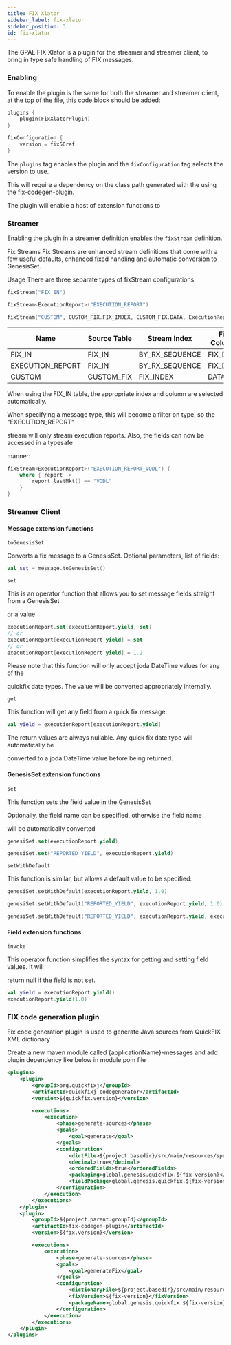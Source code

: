 ```yaml
---
title: FIX Xlator
sidebar_label: fix-xlator
sidebar_position: 3
id: fix-xlator
---
```


The GPAL FIX Xlator is a plugin for the streamer and streamer client, to bring in type safe handling of FIX messages.

### Enabling

To enable the plugin is the same for both the streamer and streamer client, at the top of the file, this code block should be added:
```kotlin
plugins {
    plugin(FixXlatorPlugin)
}

fixConfiguration {
    version = fix50ref
}
```
The `plugins` tag enables the plugin and the `fixConfiguration` tag selects the version to use. 

This will require a dependency on the class path generated with the using the fix-codegen-plugin.

The plugin will enable a host of extension functions to

### Streamer

Enabling the plugin in a streamer definition enables the `fixStream` definition.

Fix Streams
Fix Streams are enhanced stream definitions that come with a few useful defaults, enhanced fixed handling and automatic conversion to GenesisSet.

Usage
There are three separate types of fixStream configurations:

```kotlin
fixStream("FIX_IN") 

fixStream<ExecutionReport>("EXECUTION_REPORT")

fixStream("CUSTOM", CUSTOM_FIX.FIX_INDEX, CUSTOM_FIX.DATA, ExecutionReport::class)
```


| Name | Source Table | Stream Index | Fix Column | Stream Type |
| --- | --- | --- | --- | --- |
| FIX_IN | FIX_IN | BY_RX_SEQUENCE | FIX_DATA | Message |
| EXECUTION_REPORT | FIX_IN | BY_RX_SEQUENCE | FIX_DATA | ExecutionReport |
| CUSTOM | CUSTOM_FIX | FIX_INDEX | DATA | ExecutionReport |

When using the FIX_IN table, the appropriate index and column are selected automatically.

When specifying a message type, this will become a filter on type, so the "EXECUTION_REPORT"

stream will only stream execution reports. Also, the fields can now be accessed in a typesafe

manner:

```kotlin
fixStream<ExecutionReport>("EXECUTION_REPORT_VODL") {
    where { report ->
        report.lastMkt() == "VODL"
    }
}
```

### Streamer Client

#### Message extension functions

`toGenesisSet`

Converts a fix message to a GenesisSet. Optional parameters, list of fields:

```kotlin
val set = message.toGenesisSet()
```

`set`

This is an operator function that allows you to set message fields straight from a GenesisSet

or a value

```kotlin
executionReport.set(executionReport.yield, set)
// or
executionReport[executionReport.yield] = set
// or
executionReport[executionReport.yield] = 1.2
```

Please note that this function will only accept joda DateTime values for any of the

quickfix date types. The value will be converted appropriately internally.

`get`

This function will get any field from a quick fix message:

```kotlin
val yield = executionReport[executionReport.yield]
```

The return values are always nullable. Any quick fix date type will automatically be

converted to a joda DateTime value before being returned.

#### GenesisSet extension functions

`set`

This function sets the field value in the GenesisSet

Optionally, the field name can be specified, otherwise the field name

will be automatically converted

```kotlin
genesiSet.set(executionReport.yield)

genesiSet.set("REPORTED_YIELD", executionReport.yield)
```

`setWithDefault`

This function is similar, but allows a default value to be specified:

```kotlin
genesiSet.setWithDefault(executionReport.yield, 1.0)

genesiSet.setWithDefault("REPORTED_YIELD", executionReport.yield, 1.0)

genesiSet.setWithDefault("REPORTED_YIELD", executionReport.yield, executionReport.otherYield)
```

#### Field extension functions

`invoke`

This operator function simplifies the syntax for getting and setting field values. It will

return null if the field is not set.

```kotlin
val yield = executionReport.yield()
executionReport.yield(1.0)
```

### FIX code generation plugin

Fix code generation plugin is used to generate Java sources from QuickFIX XML dictionary

Create a new maven module called {applicationName}-messages and add plugin dependency like below in module pom file

```xml
<plugins>
    <plugin>
        <groupId>org.quickfixj</groupId>
        <artifactId>quickfixj-codegenerator</artifactId>
        <version>${quickfix.version}</version>

        <executions>
            <execution>
                <phase>generate-sources</phase>
                <goals>
                    <goal>generate</goal>
                </goals>
                <configuration>
                    <dictFile>${project.basedir}/src/main/resources/specs/${dictionary-file}</dictFile>
                    <decimal>true</decimal>
                    <orderedFields>true</orderedFields>
                    <packaging>global.genesis.quickfix.${fix-version}</packaging>
                    <fieldPackage>global.genesis.quickfix.${fix-version}.field</fieldPackage>
                </configuration>
            </execution>
        </executions>
    </plugin>
    <plugin>
        <groupId>${project.parent.groupId}</groupId>
        <artifactId>fix-codegen-plugin</artifactId>
        <version>${fix.version}</version>

        <executions>
            <execution>
                <phase>generate-sources</phase>
                <goals>
                    <goal>generateFix</goal>
                </goals>
                <configuration>
                    <dictionaryFile>${project.basedir}/src/main/resources/specs/${dictionary-file}</dictionaryFile>
                    <fixVersion>${fix-version}</fixVersion>
                    <packageName>global.genesis.quickfix.${fix-version}</packageName>
                </configuration>
            </execution>
        </executions>
    </plugin>
</plugins>
```